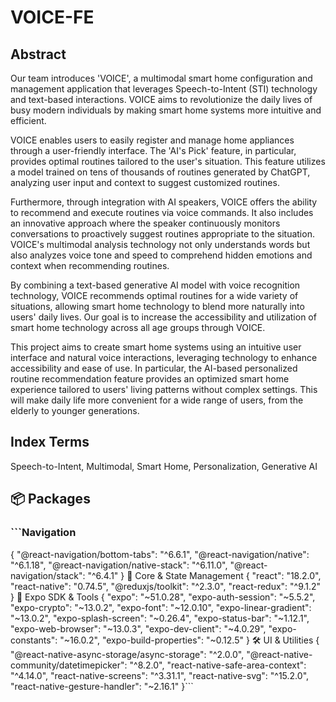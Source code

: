 # VOICE-FE

## Abstract

Our team introduces 'VOICE', a multimodal smart home configuration and management application that leverages Speech-to-Intent (STI) technology and text-based interactions. VOICE aims to revolutionize the daily lives of busy modern individuals by making smart home systems more intuitive and efficient.

VOICE enables users to easily register and manage home appliances through a user-friendly interface. The 'AI's Pick' feature, in particular, provides optimal routines tailored to the user's situation. This feature utilizes a model trained on tens of thousands of routines generated by ChatGPT, analyzing user input and context to suggest customized routines.

Furthermore, through integration with AI speakers, VOICE offers the ability to recommend and execute routines via voice commands. It also includes an innovative approach where the speaker continuously monitors conversations to proactively suggest routines appropriate to the situation. VOICE's multimodal analysis technology not only understands words but also analyzes voice tone and speed to comprehend hidden emotions and context when recommending routines.

By combining a text-based generative AI model with voice recognition technology, VOICE recommends optimal routines for a wide variety of situations, allowing smart home technology to blend more naturally into users' daily lives. Our goal is to increase the accessibility and utilization of smart home technology across all age groups through VOICE.

This project aims to create smart home systems using an intuitive user interface and natural voice interactions, leveraging technology to enhance accessibility and ease of use. In particular, the AI-based personalized routine recommendation feature provides an optimized smart home experience tailored to users' living patterns without complex settings. This will make daily life more convenient for a wide range of users, from the elderly to younger generations.

## Index Terms

Speech-to-Intent, Multimodal, Smart Home, Personalization, Generative AI

## 📦 Packages
### ```Navigation
{
  "@react-navigation/bottom-tabs": "^6.6.1",
  "@react-navigation/native": "^6.1.18",
  "@react-navigation/native-stack": "^6.11.0",
  "@react-navigation/stack": "^6.4.1"
}
 🎯 Core & State Management
{
  "react": "18.2.0",
  "react-native": "0.74.5",
  "@reduxjs/toolkit": "^2.3.0",
  "react-redux": "^9.1.2"
}
 📱 Expo SDK & Tools
{
  "expo": "~51.0.28",
  "expo-auth-session": "~5.5.2",
  "expo-crypto": "~13.0.2",
  "expo-font": "~12.0.10",
  "expo-linear-gradient": "~13.0.2",
  "expo-splash-screen": "~0.26.4",
  "expo-status-bar": "~1.12.1",
  "expo-web-browser": "~13.0.3",
  "expo-dev-client": "~4.0.29",
  "expo-constants": "~16.0.2",
  "expo-build-properties": "~0.12.5"
}
 🛠 UI & Utilities
{
  "@react-native-async-storage/async-storage": "^2.0.0",
  "@react-native-community/datetimepicker": "^8.2.0",
  "react-native-safe-area-context": "^4.14.0",
  "react-native-screens": "^3.31.1",
  "react-native-svg": "^15.2.0",
  "react-native-gesture-handler": "~2.16.1"
}```

